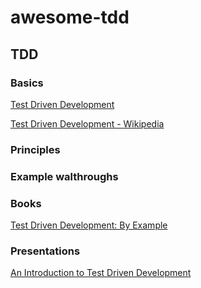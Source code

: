 # awesome-tdd

## TDD

### Basics

[Test Driven Development](http://wiki.c2.com/?TestDrivenDevelopment)

[Test Driven Development - Wikipedia](https://en.wikipedia.org/wiki/Test-driven_development)

### Principles

### Example walthroughs

### Books

[Test Driven Development: By Example](https://www.pearson.com/us/higher-education/program/Beck-Test-Driven-Development-By-Example/PGM206172.html)

### Presentations
[An Introduction to Test Driven Development](https://www.slideshare.net/CodeOps/an-introduction-to-test-driven-development)
